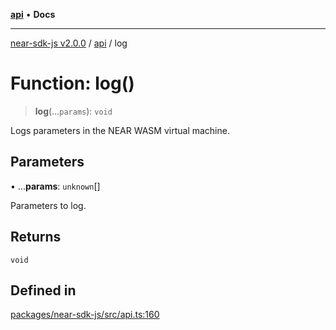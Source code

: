[**api**](../README.md) • **Docs**

***

[near-sdk-js v2.0.0](../../packages.md) / [api](../README.md) / log

# Function: log()

> **log**(...`params`): `void`

Logs parameters in the NEAR WASM virtual machine.

## Parameters

• ...**params**: `unknown`[]

Parameters to log.

## Returns

`void`

## Defined in

[packages/near-sdk-js/src/api.ts:160](https://github.com/dim-daskalov/near-sdk-js/blob/be0ff522287d0e67e883a4ff1964fefe089540e8/packages/near-sdk-js/src/api.ts#L160)
